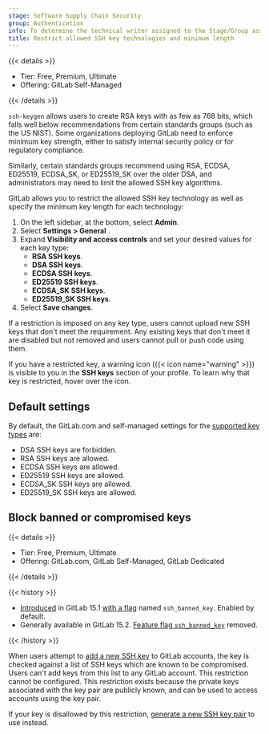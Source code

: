 ```yaml
---
stage: Software Supply Chain Security
group: Authentication
info: To determine the technical writer assigned to the Stage/Group associated with this page, see https://handbook.gitlab.com/handbook/product/ux/technical-writing/#assignments
title: Restrict allowed SSH key technologies and minimum length
---
```


{{< details >}}

- Tier: Free, Premium, Ultimate
- Offering: GitLab Self-Managed

{{< /details >}}

`ssh-keygen` allows users to create RSA keys with as few as 768 bits, which
falls well below recommendations from certain standards groups (such as the US
NIST). Some organizations deploying GitLab need to enforce minimum key
strength, either to satisfy internal security policy or for regulatory
compliance.

Similarly, certain standards groups recommend using RSA, ECDSA, ED25519,
ECDSA_SK, or ED25519_SK over the older DSA, and administrators may need to
limit the allowed SSH key algorithms.

GitLab allows you to restrict the allowed SSH key technology as well as specify
the minimum key length for each technology:

1. On the left sidebar, at the bottom, select **Admin**.
1. Select **Settings > General** .
1. Expand **Visibility and access controls** and set your desired values for each key type:
   - **RSA SSH keys**.
   - **DSA SSH keys**.
   - **ECDSA SSH keys**.
   - **ED25519 SSH keys**.
   - **ECDSA_SK SSH keys**.
   - **ED25519_SK SSH keys**.
1. Select **Save changes**.

If a restriction is imposed on any key type, users cannot upload new SSH keys that don't meet the
requirement. Any existing keys that don't meet it are disabled but not removed and users cannot
pull or push code using them.

If you have a restricted key, a warning icon ({{< icon name="warning" >}}) is visible to you in the **SSH keys** section of your profile.
To learn why that key is restricted, hover over the icon.

## Default settings

By default, the GitLab.com and self-managed settings for the
[supported key types](../user/ssh.md#supported-ssh-key-types) are:

- DSA SSH keys are forbidden.
- RSA SSH keys are allowed.
- ECDSA SSH keys are allowed.
- ED25519 SSH keys are allowed.
- ECDSA_SK SSH keys are allowed.
- ED25519_SK SSH keys are allowed.

## Block banned or compromised keys

{{< details >}}

- Tier: Free, Premium, Ultimate
- Offering: GitLab.com, GitLab Self-Managed, GitLab Dedicated

{{< /details >}}

{{< history >}}

- [Introduced](https://gitlab.com/gitlab-org/gitlab/-/issues/24614) in GitLab 15.1 [with a flag](../administration/feature_flags.md) named `ssh_banned_key`. Enabled by default.
- Generally available in GitLab 15.2. [Feature flag `ssh_banned_key`](https://gitlab.com/gitlab-org/gitlab/-/issues/363410) removed.

{{< /history >}}

When users attempt to [add a new SSH key](../user/ssh.md#add-an-ssh-key-to-your-gitlab-account)
to GitLab accounts, the key is checked against a list of SSH keys which are known
to be compromised. Users can't add keys from this list to any GitLab account.
This restriction cannot be configured. This restriction exists because the private
keys associated with the key pair are publicly known, and can be used to access
accounts using the key pair.

If your key is disallowed by this restriction, [generate a new SSH key pair](../user/ssh.md#generate-an-ssh-key-pair)
to use instead.

<!-- ## Troubleshooting

Include any troubleshooting steps that you can foresee. If you know beforehand what issues
one might have when setting this up, or when something is changed, or on upgrading, it's
important to describe those, too. Think of things that may go wrong and include them here.
This is important to minimize requests for support, and to avoid doc comments with
questions that you know someone might ask.

Each scenario can be a third-level heading, for example `### Getting error message X`.
If you have none to add when creating a doc, leave this section in place
but commented out to help encourage others to add to it in the future. -->
